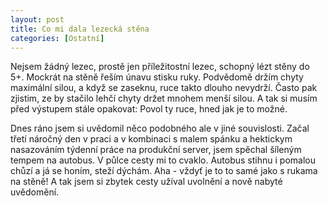 ```yaml
---
layout: post
title: Co mi dala lezecká stěna
categories: [Ostatní]
---
```

Nejsem žádný lezec, prostě jen příležitostní lezec, schopný lézt stěny do 5+. Mockrát na stěně řeším únavu stisku ruky. Podvědomě držím chyty maximální silou, a když se zaseknu, ruce takto dlouho nevydrží. Často pak zjistim, ze by stačilo lehčí chyty držet mnohem menší silou. A tak si musím před výstupem stále opakovat: Povol ty ruce, hned jak je to možné.

Dnes ráno jsem si uvědomil něco podobného ale v jiné souvislosti. Začal třetí náročný den v praci a v kombinaci s malem spánku a hektickym nasazováním týdenní práce na produkční server, jsem spěchal šíleným tempem na autobus. V půlce cesty mi to cvaklo. Autobus stihnu i pomalou chůzí a já se honím, steží dýchám. Aha - vždyť je to to samé jako s rukama na stěně! A tak jsem si zbytek cesty užíval uvolnění a nově nabyté uvědomění.
